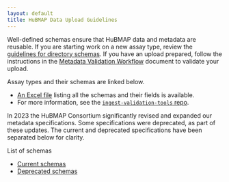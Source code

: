 ```yaml
---
layout: default
title: HuBMAP Data Upload Guidelines
---
```


Well-defined schemas ensure that HuBMAP data and metadata are reusable.
If you are starting work on a new assay type, review the
[guidelines for directory schemas](https://github.com/hubmapconsortium/ingest-validation-tools/blob/master/HOWTO-describe-directories.md#readme).
If you have an upload prepared, follow the instructions in 
the [Metadata Validation Workflow](https://docs.google.com/document/d/1lfgiDGbyO4K4Hz1FMsJjmJd9RdwjShtJqFYNwKpbcZY/) 
document to validate your upload.

Assay types and their schemas are linked below.
- [An Excel file](field-schemas.xlsx) listing all the schemas and their fields is available.
- For more information, see the [`ingest-validation-tools` repo](https://github.com/hubmapconsortium/ingest-validation-tools#readme).

In 2023 the HuBMAP Consortium significantly revised and expanded our metadata specifications. Some specifications were deprecated, as part of these updates. The current and deprecated specifications have been separated below for clarity.

List of schemas
- [Current schemas](current)
- [Deprecated schemas](deprecated)